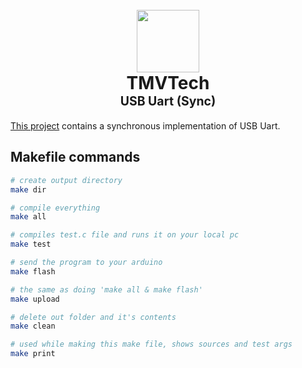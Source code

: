 <h1 align="center">
  <br>
  <a href="https://www.tmvtech.com/">
    <img width=100px height=100px src="https://www.tmvtech.com/wp-content/uploads/2024/05/net.svg">
  </a>
  <br>
    <b>TMVTech</b>
  <br>
  <sub><sup><b>USB Uart (Sync)</b></sup></sub>
  <br>
</h1>

[This project](https://www.tmvtech.com/baremetal-arduino-usb-serial/) contains a synchronous implementation of USB Uart.

## Makefile commands

```sh
# create output directory
make dir

# compile everything
make all

# compiles test.c file and runs it on your local pc
make test

# send the program to your arduino
make flash

# the same as doing 'make all & make flash'
make upload

# delete out folder and it's contents
make clean

# used while making this make file, shows sources and test args
make print
```